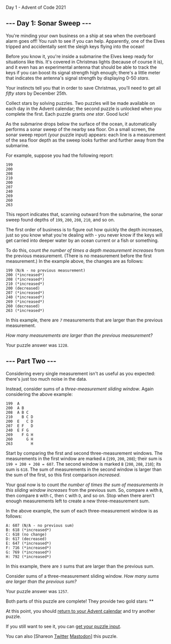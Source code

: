 



Day 1 - Advent of Code 2021









--- Day 1: Sonar Sweep ---
--------------------------

You're minding your own business on a ship at sea when the overboard alarm goes off! You rush to see if you can help. Apparently, one of the Elves tripped and accidentally sent the sleigh keys flying into the ocean!


Before you know it, you're inside a submarine the Elves keep ready for situations like this. It's covered in Christmas lights (because of course it is), and it even has an experimental antenna that should be able to track the keys if you can boost its signal strength high enough; there's a little meter that indicates the antenna's signal strength by displaying 0-50 *stars*.


Your instincts tell you that in order to save Christmas, you'll need to get all *fifty stars* by December 25th.


Collect stars by solving puzzles. Two puzzles will be made available on each day in the Advent calendar; the second puzzle is unlocked when you complete the first. Each puzzle grants *one star*. Good luck!


As the submarine drops below the surface of the ocean, it automatically performs a sonar sweep of the nearby sea floor. On a small screen, the sonar sweep report (your puzzle input) appears: each line is a measurement of the sea floor depth as the sweep looks further and further away from the submarine.


For example, suppose you had the following report:



```
199
200
208
210
200
207
240
269
260
263

```

This report indicates that, scanning outward from the submarine, the sonar sweep found depths of `199`, `200`, `208`, `210`, and so on.


The first order of business is to figure out how quickly the depth increases, just so you know what you're dealing with - you never know if the keys will get carried into deeper water by an ocean current or a fish or something.


To do this, count *the number of times a depth measurement increases* from the previous measurement. (There is no measurement before the first measurement.) In the example above, the changes are as follows:



```
199 (N/A - no previous measurement)
200 (*increased*)
208 (*increased*)
210 (*increased*)
200 (decreased)
207 (*increased*)
240 (*increased*)
269 (*increased*)
260 (decreased)
263 (*increased*)

```

In this example, there are *`7`* measurements that are larger than the previous measurement.


*How many measurements are larger than the previous measurement?*



Your puzzle answer was `1228`.

--- Part Two ---
----------------

Considering every single measurement isn't as useful as you expected: there's just too much noise in the data.


Instead, consider sums of a *three-measurement sliding window*. Again considering the above example:



```
199  A      
200  A B    
208  A B C  
210    B C D
200  E   C D
207  E F   D
240  E F G  
269    F G H
260      G H
263        H

```

Start by comparing the first and second three-measurement windows. The measurements in the first window are marked `A` (`199`, `200`, `208`); their sum is `199 + 200 + 208 = 607`. The second window is marked `B` (`200`, `208`, `210`); its sum is `618`. The sum of measurements in the second window is larger than the sum of the first, so this first comparison *increased*.


Your goal now is to count *the number of times the sum of measurements in this sliding window increases* from the previous sum. So, compare `A` with `B`, then compare `B` with `C`, then `C` with `D`, and so on. Stop when there aren't enough measurements left to create a new three-measurement sum.


In the above example, the sum of each three-measurement window is as follows:



```
A: 607 (N/A - no previous sum)
B: 618 (*increased*)
C: 618 (no change)
D: 617 (decreased)
E: 647 (*increased*)
F: 716 (*increased*)
G: 769 (*increased*)
H: 792 (*increased*)

```

In this example, there are *`5`* sums that are larger than the previous sum.


Consider sums of a three-measurement sliding window. *How many sums are larger than the previous sum?*



Your puzzle answer was `1257`.

Both parts of this puzzle are complete! They provide two gold stars: \*\*


At this point, you should [return to your Advent calendar](/2021) and try another puzzle.


If you still want to see it, you can [get your puzzle input](1/input).


You can also [Shareon
 [Twitter](https://twitter.com/intent/tweet?text=I%27ve+completed+%22Sonar+Sweep%22+%2D+Day+1+%2D+Advent+of+Code+2021&url=https%3A%2F%2Fadventofcode%2Ecom%2F2021%2Fday%2F1&related=ericwastl&hashtags=AdventOfCode)
[Mastodon](javascript:void(0);)] this puzzle.






